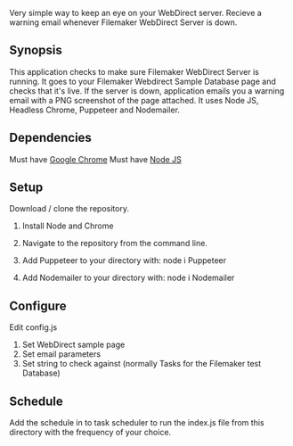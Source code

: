 Very simple way to keep an eye on your WebDirect server.
Recieve a warning email whenever Filemaker WebDirect Server is down.

## Synopsis
This application checks to make sure Filemaker WebDirect Server is running.
It goes to your Filemaker Webdirect Sample Database page and checks that it's live. If the server is down, application emails you a warning email with a PNG screenshot of the page attached.
It uses Node JS, Headless Chrome, Puppeteer and Nodemailer.

## Dependencies
Must have [Google Chrome](https://www.google.ca/chrome/browser/features.html)
Must have [Node JS](https://nodejs.org/en/)

## Setup
Download / clone the repository.

1. Install Node and Chrome

2. Navigate to the repository from the command line.

3. Add Puppeteer to your directory with:
node i Puppeteer

4. Add Nodemailer to your directory with:
node i Nodemailer

## Configure
Edit config.js
1. Set WebDirect sample page
2. Set email parameters
3. Set string to check against (normally Tasks for the Filemaker test Database) 

## Schedule
Add the schedule in to task scheduler to run the index.js file from this directory with the frequency of your choice.
